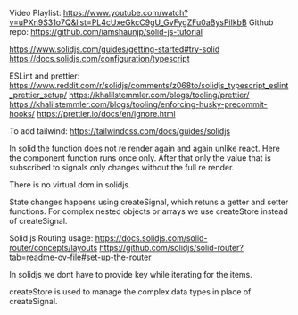 Video Playlist: https://www.youtube.com/watch?v=uPXn9S31o7Q&list=PL4cUxeGkcC9gU_GvFygZFu0aBysPilkbB
Github repo: https://github.com/iamshaunjp/solid-js-tutorial

https://www.solidjs.com/guides/getting-started#try-solid
https://docs.solidjs.com/configuration/typescript

ESLint and prettier:
https://www.reddit.com/r/solidjs/comments/z068to/solidjs_typescript_eslint_prettier_setup/
https://khalilstemmler.com/blogs/tooling/prettier/
https://khalilstemmler.com/blogs/tooling/enforcing-husky-precommit-hooks/
https://prettier.io/docs/en/ignore.html

To add tailwind:
https://tailwindcss.com/docs/guides/solidjs

In solid the function does not re render again and again unlike react.
Here the component function runs once only.
After that only the value that is subscribed to signals only changes without the full re render.

There is no virtual dom in solidjs.

State changes happens using createSignal, which retuns a getter and setter functions.
For complex nested objects or arrays we use createStore instead of createSignal.

Solid js Routing usage:
https://docs.solidjs.com/solid-router/concepts/layouts
https://github.com/solidjs/solid-router?tab=readme-ov-file#set-up-the-router

In solidjs we dont have to provide key while iterating for the items.

createStore is used to manage the complex data types in place of createSignal.